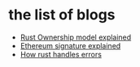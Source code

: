 # the list of blogs

* [Rust Ownership model explained](https://bongkow.github.io/rust-ownership-model)
* [Ethereum signature explained](https://bongkow.github.io/what-is-ethereum-signature)
* [How rust handles errors](https://bongkow.github.io/how-rust-handles-errors)
